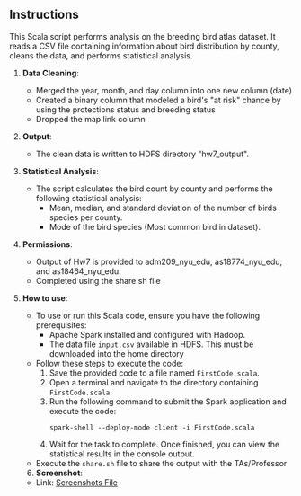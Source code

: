 ## Instructions

This Scala script performs analysis on the breeding bird atlas dataset.
It reads a CSV file containing information about bird distribution by county,
cleans the data, and performs statistical analysis.

1. **Data Cleaning**:
   - Merged the year, month, and day column into one new column (date)
   - Created a binary column that modeled a bird's "at risk" chance by using the protections status and breeding status
   - Dropped the map link column

2. **Output**:
   - The clean data is written to HDFS directory "hw7_output".

3. **Statistical Analysis**:
   - The script calculates the bird count by county and performs the following statistical analysis:
     - Mean, median, and standard deviation of the number of birds species per county.
     - Mode of the bird species (Most common bird in dataset).

4. **Permissions**:
   - Output of Hw7 is provided to adm209_nyu_edu, as18774_nyu_edu, and as18464_nyu_edu.
   - Completed using the share.sh file

5. **How to use**:
   - To use or run this Scala code, ensure you have the following prerequisites:
     - Apache Spark installed and configured with Hadoop.
     - The data file `input.csv` available in HDFS. This must be downloaded into the home directory
   - Follow these steps to execute the code:
     1. Save the provided code to a file named `FirstCode.scala`.
     2. Open a terminal and navigate to the directory containing `FirstCode.scala`.
     3. Run the following command to submit the Spark application and execute the code:
        ```
        spark-shell --deploy-mode client -i FirstCode.scala
        ```
     4. Wait for the task to complete. Once finished, you can view the statistical results in the console output.
   - Execute the `share.sh` file to share the output with the TAs/Professor

   6. **Screenshot**:
   - Link: [Screenshots File](../../screenshots/Eli%20Edme/first_code_drop/)